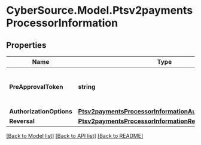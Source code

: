 # CyberSource.Model.Ptsv2paymentsProcessorInformation
## Properties

Name | Type | Description | Notes
------------ | ------------- | ------------- | -------------
**PreApprovalToken** | **string** | Token received in original session service. | [optional] 
**AuthorizationOptions** | [**Ptsv2paymentsProcessorInformationAuthorizationOptions**](Ptsv2paymentsProcessorInformationAuthorizationOptions.md) |  | [optional] 
**Reversal** | [**Ptsv2paymentsProcessorInformationReversal**](Ptsv2paymentsProcessorInformationReversal.md) |  | [optional] 

[[Back to Model list]](../README.md#documentation-for-models) [[Back to API list]](../README.md#documentation-for-api-endpoints) [[Back to README]](../README.md)

